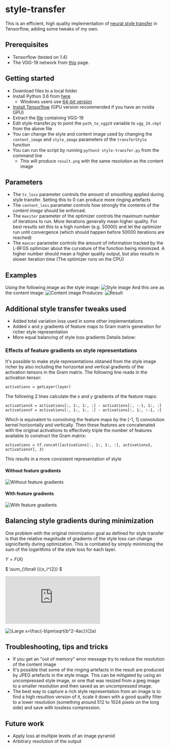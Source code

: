 # style-transfer
This is an efficient, high quality implementation of [neural style transfer](https://arxiv.org/abs/1508.06576) in Tensorflow, adding some tweaks of my own.
## Prerequisites
* Tensorflow (tested on 1.4)
* The VGG-19 network from [this](https://github.com/tensorflow/models/tree/master/research/slim) page.
## Getting started
* Download files to a local folder
* Install Python 3.6 from [here](https://www.python.org/downloads/)
  * Windows users use [64-bit version](https://www.python.org/downloads/windows/)
* [Install Tensorflow](https://www.tensorflow.org/install/) (GPU version recommended if you have an nvidia GPU)
* Extract the [file](http://download.tensorflow.org/models/vgg_19_2016_08_28.tar.gz) containing VGG-19 
* Edit style-transfer.py to point the ```path_to_vgg19``` variable to ```vgg_19.ckpt``` from the above file
* You can change the style and content image used by changing the ```content_image``` and ```style_image``` parameters of the ```transferStyle``` function
* You can run the script by running ```python3 style-transfer.py``` from the command line
  * This will produce ```result.png``` with the same resolution as the content image

## Parameters
* The ```tv_loss``` parameter controls the amount of *smoothing* applied during style transfer. Setting this to 0 can produce more ringing artefacts
* The ```content_loss``` parameter controls how strongly the contents of the *content image* should be enforced.
* The ```maxiter``` parameter of the optimizer controls the maximum number of iterations to run. More iterations generally mean higher quality. For best results set this to a high number (e.g. 50000) and let the optimizer run until convergence (which should happen before 50000 iterations are reached)
* The ```maxcor``` parameter controls the amount of information tracked by the L-BFGS optimizer about the curvature of the function being minimized. A higher number should mean a higher quality output, but also results in slower iteration time (The optimizer runs on the CPU)

## Examples
Using the following image as the style image:
![Style image](style_image.jpg)
And this one as the content image:
![Content image](content_image.png)
Produces:
![Result](result.png)

## Additional style transfer tweaks used
* Added total variation loss used in some other implementations
* Added *x* and *y* gradients of feature maps to Gram matrix generation for richer style representation
* More equal balancing of style loss gradients
Details below:

### Effects of feature gradients on style representations
It's possible to make style representations obtaned from the style image richer by also including the horizontal and vertical gradients of the activation tensors in the Gram matrix. The following line reads in the activation tensor:
```
activations = getLayer(layer)
```
The following 2 lines calculate the *x* and *y* gradients of the feature maps:
```
activationsX = activations[:, 1:, 1:, :] - activations[:, :-1, 1:, :]
activationsY = activations[:, 1:, 1:, :] - activations[:, 1:, :-1, :]
```
Which is equivalent to convolving the feature maps by the [-1, 1] convolution kernel horizontally and vertically. Then these features are concatenated with the original activations to effectively triple the number of features available to construct the Gram matrix:
```
activations = tf.concat([activations[:, 1:, 1:, :], activationsX, activationsY], 3)
```
This results in a more consistent representation of style
#### Without feature gradients
![Without feature gradients](result_nograd.png)
#### With feature gradients
![With feature gradients](result_withgrad.png)

## Balancing style gradients during minimization
One problem with the original minimization goal as defined for style transfer is that the relative magnitude of gradients of the style loss can change signicifantly during optimization. This is combated by simply minimizing the sum of the logarithms of the style loss for each layer.

$Y=F(X)$

$ \sum_{\forall i}{x_i^{2}} $

![\Large x=\frac{-b\pm\sqrt{b^2-4ac}}{2a}](https://latex.codecogs.com/svg.latex?x%3D%5Cfrac%7B-b%5Cpm%5Csqrt%7Bb%5E2-4ac%7D%7D%7B2a%7D)

<img src="https://latex.codecogs.com/svg.latex?\Large&space;x=\frac{-b\pm\sqrt{b^2-4ac}}{2a}" title="\Large x=\frac{-b\pm\sqrt{b^2-4ac}}{2a}" />


## Troubleshooting, tips and tricks
* If you get an "out of memory" error message try to reduce the resolution of the content image
* It's possible that some of the ringing artefacts in the result are produced by JPEG artefacts in the style image. This can be mitigated by using an uncompressed style image, or one that was resized from a jpeg image to a smaller resolution and then saved as an uncompressed image.
* The best way to capture a rich style representation from an image is to find a high resultion version of it, scale it down with a good quality filter to a lower resolution (something around 512 to 1024 pixels on the long side) and save with lossless compression.

## Future work
* Apply loss at multiple levels of an image pyramid
* Arbitrary resolution of the output
